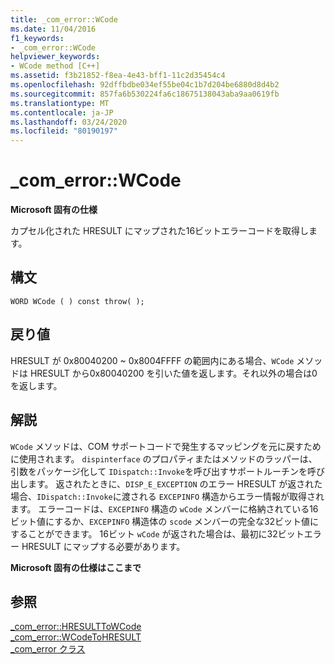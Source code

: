 ```yaml
---
title: _com_error::WCode
ms.date: 11/04/2016
f1_keywords:
- _com_error::WCode
helpviewer_keywords:
- WCode method [C++]
ms.assetid: f3b21852-f8ea-4e43-bff1-11c2d35454c4
ms.openlocfilehash: 92dffbdbe034ef55be04c1b7d204be6880d8d4b2
ms.sourcegitcommit: 857fa6b530224fa6c18675138043aba9aa0619fb
ms.translationtype: MT
ms.contentlocale: ja-JP
ms.lasthandoff: 03/24/2020
ms.locfileid: "80190197"
---
```

# <a name="_com_errorwcode"></a>_com_error::WCode

**Microsoft 固有の仕様**

カプセル化された HRESULT にマップされた16ビットエラーコードを取得します。

## <a name="syntax"></a>構文

```
WORD WCode ( ) const throw( );
```

## <a name="return-value"></a>戻り値

HRESULT が 0x80040200 ~ 0x8004FFFF の範囲内にある場合、`WCode` メソッドは HRESULT から0x80040200 を引いた値を返します。それ以外の場合は0を返します。

## <a name="remarks"></a>解説

`WCode` メソッドは、COM サポートコードで発生するマッピングを元に戻すために使用されます。 `dispinterface` のプロパティまたはメソッドのラッパーは、引数をパッケージ化して `IDispatch::Invoke`を呼び出すサポートルーチンを呼び出します。 返されたときに、`DISP_E_EXCEPTION` のエラー HRESULT が返された場合、`IDispatch::Invoke`に渡される `EXCEPINFO` 構造からエラー情報が取得されます。 エラーコードは、`EXCEPINFO` 構造の `wCode` メンバーに格納されている16ビット値にするか、`EXCEPINFO` 構造体の `scode` メンバーの完全な32ビット値にすることができます。 16ビット `wCode` が返された場合は、最初に32ビットエラー HRESULT にマップする必要があります。

**Microsoft 固有の仕様はここまで**

## <a name="see-also"></a>参照

[_com_error::HRESULTToWCode](../cpp/com-error-hresulttowcode.md)<br/>
[_com_error::WCodeToHRESULT](../cpp/com-error-wcodetohresult.md)<br/>
[_com_error クラス](../cpp/com-error-class.md)

